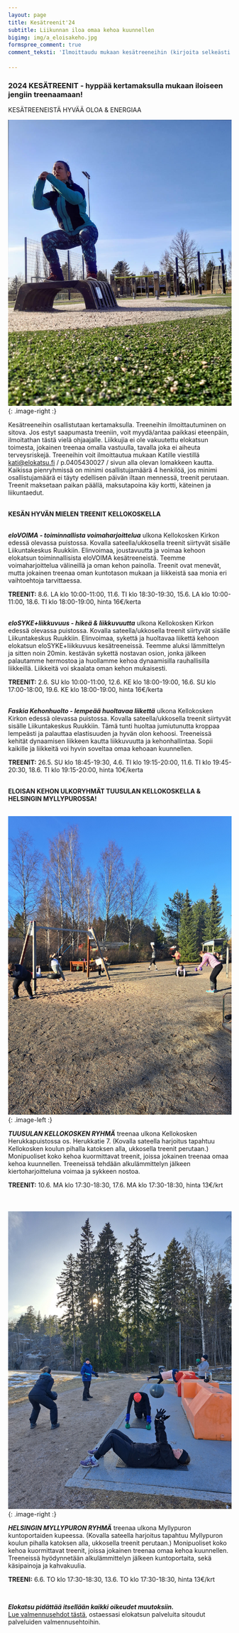 ```yaml
---
layout: page
title: Kesätreenit'24
subtitle: Liikunnan iloa omaa kehoa kuunnellen
bigimg: img/a_eloisakeho.jpg
formspree_comment: true
comment_teksti: 'Ilmoittaudu mukaan kesätreeneihin (kirjoita selkeästi kaikki treenit joihin ilmoittaudut):'

---
```

### **2024 KESÄTREENIT**  - hyppää kertamaksulla mukaan iloiseen jengiin treenaamaan!

<p></p>
<p class="otsikkolistapalkki">
KESÄTREENEISTÄ HYVÄÄ OLOA & ENERGIAA
</p>


![Pienryhmätreeni](/img/kellokosken_pienryhma.jpg "Kellokosken pienryhma"){: .image-right :}

Kesätreeneihin osallistutaan kertamaksulla. Treeneihin ilmoittautuminen on sitova. Jos estyt saapumasta treeniin, voit myydä/antaa paikkasi eteenpäin, ilmoitathan tästä vielä ohjaajalle. Liikkujia ei ole vakuutettu elokatsun toimesta, jokainen treenaa omalla vastuulla, tavalla joka ei aiheuta terveysriskejä. Treeneihin voit ilmoittautua mukaan Katille viestillä kati@elokatsu.fi / p.0405430027 / sivun alla olevan lomakkeen kautta. Kaikissa pienryhmissä on minimi osallistujamäärä 4 henkilöä, jos minimi osallistujamäärä ei täyty edellisen päivän iltaan mennessä, treenit perutaan. Treenit maksetaan paikan päällä, maksutapoina käy kortti, käteinen ja liikuntaedut.  <br/><br/>

**KESÄN HYVÄN MIELEN TREENIT KELLOKOSKELLA** <br/><br/>

**_eloVOIMA - toiminnallista voimaharjoittelua_**
ulkona Kellokosken Kirkon edessä olevassa puistossa. Kovalla sateella/ukkosella treenit siirtyvät sisälle Liikuntakeskus Ruukkiin. Elinvoimaa, joustavuutta ja voimaa kehoon elokatsun toiminnallisista eloVOIMA kesätreeneistä. Teemme voimaharjoittelua välineillä ja oman kehon painolla. Treenit ovat menevät, mutta jokainen treenaa oman kuntotason mukaan ja liikkeistä saa monia eri vaihtoehtoja tarvittaessa.  

**TREENIT:** 8.6. LA klo 10:00-11:00, 11.6. TI klo 18:30-19:30, 15.6. LA klo 10:00-11:00, 18.6. TI klo 18:00-19:00, hinta 16€/kerta
<br/><br/>

**_eloSYKE+liikkuvuus - hikeä & liikkuvuutta_**
ulkona Kellokosken Kirkon edessä olevassa puistossa. Kovalla sateella/ukkosella treenit siirtyvät sisälle Liikuntakeskus Ruukkiin. Elinvoimaa, sykettä ja huoltavaa liikettä kehoon elokatsun eloSYKE+liikkuvuus kesätreeneissä. Teemme aluksi lämmittelyn ja sitten noin 20min. kestävän sykettä nostavan osion, jonka jälkeen palautamme hermostoa ja huollamme kehoa dynaamisilla rauhallisilla liikkeillä. Liikkeitä voi skaalata oman kehon mukaisesti.

**TREENIT:** 2.6. SU klo 10:00-11:00, 12.6. KE klo 18:00-19:00, 16.6. SU klo 17:00-18:00, 19.6. KE klo 18:00-19:00, hinta 16€/kerta
<br/><br/>

**_Faskia Kehonhuolto - lempeää huoltavaa liikettä_**
ulkona Kellokosken Kirkon edessä olevassa puistossa. Kovalla sateella/ukkosella treenit siirtyvät sisälle Liikuntakeskus Ruukkiin. Tämä tunti huoltaa jumiutunutta kroppaa lempeästi ja palauttaa elastisuuden ja hyvän olon kehoosi. Treeneissä kehität dynaamisen liikkeen kautta liikkuvuutta ja kehonhallintaa. Sopii kaikille ja liikkeitä voi hyvin soveltaa omaa kehoaan kuunnellen.  

**TREENIT:** 26.5. SU klo 18:45-19:30, 4.6. TI klo 19:15-20:00, 11.6. TI klo 19:45-20:30, 18.6. TI klo 19:15-20:00, hinta 10€/kerta
<br/><br/>

**ELOISAN KEHON ULKORYHMÄT TUUSULAN KELLOKOSKELLA & HELSINGIN MYLLYPUROSSA!** <br/><br/>

![Pienryhmätreeni](/img/kellokoski_treeni.jpg "Kellokosken pienryhma"){: .image-left :}

**_TUUSULAN KELLOKOSKEN RYHMÄ_**
treenaa ulkona Kellokosken Herukkapuistossa os. Herukkatie 7. (Kovalla sateella harjoitus tapahtuu Kellokosken koulun pihalla katoksen alla, ukkosella treenit perutaan.) Monipuoliset koko kehoa kuormittavat treenit, joissa jokainen treenaa omaa kehoa kuunnellen. Treeneissä tehdään alkulämmittelyn jälkeen kiertoharjoitteluna voimaa ja sykkeen nostoa.


**TREENIT:** 10.6. MA klo 17:30-18:30, 17.6. MA klo 17:30-18:30, hinta 13€/krt
<br/><br/>
<br/><br/>
![Pienryhmätreeni](/img/myllypuro_treeni.jpg "Myllypuron pienryhmä"){: .image-right :}

***HELSINGIN MYLLYPURON RYHMÄ***
treenaa ulkona Myllypuron kuntoportaiden kupeessa. (Kovalla sateella harjoitus tapahtuu Myllypuron koulun pihalla katoksen alla, ukkosella treenit perutaan.) Monipuoliset koko kehoa kuormittavat treenit, joissa jokainen treenaa omaa kehoa kuunnellen. Treeneissä hyödynnetään alkulämmittelyn jälkeen kuntoportaita, sekä käsipainoja ja kahvakuulia.

**TREENI:** 6.6. TO klo 17:30-18:30, 13.6. TO klo 17:30-18:30, hinta 13€/krt

<br/>

**_Elokatsu pidättää itsellään kaikki oikeudet muutoksiin._**  
[Lue valmennusehdot tästä](/valmennusehdot), ostaessasi elokatsun palveluita sitoudut palveluiden valmennusehtoihin.